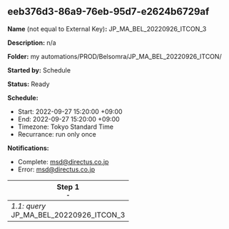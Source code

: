 ## eeb376d3-86a9-76eb-95d7-e2624b6729af

**Name** (not equal to External Key)**:** JP_MA_BEL_20220926_ITCON_3 


**Description:** n/a

**Folder:** my automations/PROD/Belsomra/JP_MA_BEL_20220926_ITCON/

**Started by:** Schedule

**Status:** Ready

**Schedule:**

* Start: 2022-09-27 15:20:00 +09:00
* End: 2022-09-27 15:20:00 +09:00
* Timezone: Tokyo Standard Time
* Recurrance: run only once

**Notifications:**

* Complete: msd@directus.co.jp
* Error: msd@directus.co.jp

| Step 1<br>_<small>-</small>_ |
| --- |
| _1.1: query_<br>JP_MA_BEL_20220926_ITCON_3 |
